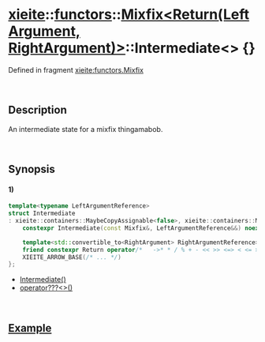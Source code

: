 # [xieite](../../../../../xieite.md)\:\:[functors](../../../../../functors.md)\:\:[Mixfix<Return(LeftArgument, RightArgument)>](../../../mixfix.md)\:\:Intermediate\<\> \{\}
Defined in fragment [xieite:functors.Mixfix](../../../../../../src/functors/mixfix.cpp)

&nbsp;

## Description
An intermediate state for a mixfix thingamabob.

&nbsp;

## Synopsis
#### 1)
```cpp
template<typename LeftArgumentReference>
struct Intermediate
: xieite::containers::MaybeCopyAssignable<false>, xieite::containers::MaybeMoveAssignable<false> {
	constexpr Intermediate(const Mixfix&, LeftArgumentReference&&) noexcept

    template<std::convertible_to<RightArgument> RightArgumentReference>
    friend constexpr Return operator/*   ->* * / % + - << >> <=> < <= > >= == != & ^ | && || *= /= %= += -= <<= >>= &= ^= |= ,   */(const Intermediate&&, RightArgumentReference&&)
    XIEITE_ARROW_BASE(/* ... */)
};
```
- [Intermediate\(\)](./structures/intermediate/1/operators/constructor.md)
- [operator???\<\>\(\)](./structures/intermediate/1/operators/how_did_we_get_here.md)

&nbsp;

## [Example](./operators/i_dont_even_know.md#Example)
